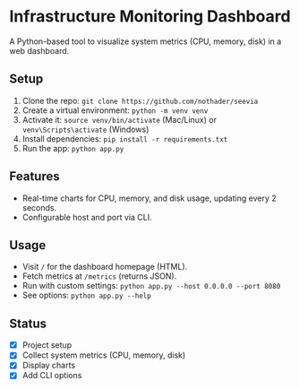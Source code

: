 # Infrastructure Monitoring Dashboard

A Python-based tool to visualize system metrics (CPU, memory, disk) in a web dashboard.

## Setup
1. Clone the repo: `git clone https://github.com/nothader/seevia`
2. Create a virtual environment: `python -m venv venv`
3. Activate it: `source venv/bin/activate` (Mac/Linux) or `venv\Scripts\activate` (Windows)
4. Install dependencies: `pip install -r requirements.txt`
5. Run the app: `python app.py`

## Features
- Real-time charts for CPU, memory, and disk usage, updating every 2 seconds.
- Configurable host and port via CLI.

## Usage
- Visit `/` for the dashboard homepage (HTML).
- Fetch metrics at `/metrics` (returns JSON).
- Run with custom settings: `python app.py --host 0.0.0.0 --port 8080`
- See options: `python app.py --help`

## Status
- [x] Project setup
- [x] Collect system metrics (CPU, memory, disk)
- [x] Display charts
- [x] Add CLI options
